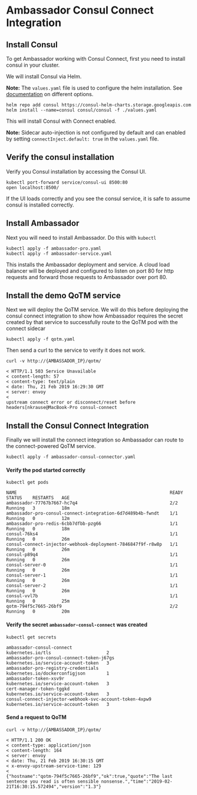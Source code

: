 # Ambassador Consul Connect Integration

## Install Consul

To get Ambassador working with Consul Connect, first you need to install consul in your cluster.

We will install Consul via Helm.

**Note:** The `values.yaml` file is used to configure the helm installation. See [documentation](https://www.consul.io/docs/platform/k8s/helm.html#configuration-values-) on different options.

```shell
helm repo add consul https://consul-helm-charts.storage.googleapis.com
helm install --name=consul consul/consul -f ./values.yaml
```

This will install Consul with Connect enabled. 

**Note:** Sidecar auto-injection is not configured by default and can enabled by setting `connectInject.default: true` in the `values.yaml` file.

## Verify the consul installation

Verify you Consul installation by accessing the Consul UI. 

```shell
kubectl port-forward service/consul-ui 8500:80
open localhost:8500/
```

If the UI loads correctly and you see the consul service, it is safe to assume consul is installed correctly.

## Install Ambassador

Next you will need to install Ambassador. Do this with `kubectl`

```shell
kubectl apply -f ambassador-pro.yaml
kubectl apply -f ambassador-service.yaml
```
This installs the Ambassador deployment and service. A cloud load balancer will be deployed and configured to listen on port 80 for http requests and forward those requests to Ambassador over port 80.

## Install the demo QoTM service

Next we will deploy the QoTM service. We will do this before deploying the consul connect integration to show how Ambassador requires the secret created by that service to successfully route to the QoTM pod with the connect sidecar

```shell
kubectl apply -f qotm.yaml
```

Then send a curl to the service to verify it does not work.

```shell
curl -v http://{AMBASSADOR_IP}/qotm/

< HTTP/1.1 503 Service Unavailable
< content-length: 57
< content-type: text/plain
< date: Thu, 21 Feb 2019 16:29:30 GMT
< server: envoy
< 
upstream connect error or disconnect/reset before headers[nkrause@MacBook-Pro consul-connect
```

## Install the Consul Connect Integration

Finally we will install the connect integration so Ambassador can route to the connect-powered QoTM service.

```shell
kubectl apply -f ambassador-consul-connector.yaml
```

#### Verify the pod started correctly

```shell
kubectl get pods 

NAME                                                          READY   STATUS    RESTARTS   AGE
ambassador-77767b7667-hc7q4                                   2/2     Running   3          18m
ambassador-pro-consul-connect-integration-6d7d489b4b-fwndt    1/1     Running   0          12m
ambassador-pro-redis-6cbb7dfbb-pzg66                          1/1     Running   0          18m
consul-76ks4                                                  1/1     Running   0          26m
consul-connect-injector-webhook-deployment-7846847f9f-r8w8p   1/1     Running   0          26m
consul-p89q4                                                  1/1     Running   0          26m
consul-server-0                                               1/1     Running   0          26m
consul-server-1                                               1/1     Running   0          26m
consul-server-2                                               1/1     Running   0          26m
consul-vvl7b                                                  1/1     Running   0          25m
qotm-794f5c7665-26bf9                                         2/2     Running   0          20m
```

#### Verify the secret `ambassador-consul-connect` was created 

```shell
kubectl get secrets

ambassador-consul-connect                                 kubernetes.io/tls                     2     
ambassador-pro-consul-connect-token-j67gs                 kubernetes.io/service-account-token   3     
ambassador-pro-registry-credentials                       kubernetes.io/dockerconfigjson        1     
ambassador-token-xsv9r                                    kubernetes.io/service-account-token   3     
cert-manager-token-tggkd                                  kubernetes.io/service-account-token   3     
consul-connect-injector-webhook-svc-account-token-4xpw9   kubernetes.io/service-account-token   3     
```

#### Send a request to QoTM

```shell
curl -v http://{AMBASSADOR_IP}/qotm/

< HTTP/1.1 200 OK
< content-type: application/json
< content-length: 164
< server: envoy
< date: Thu, 21 Feb 2019 16:30:15 GMT
< x-envoy-upstream-service-time: 129
< 
{"hostname":"qotm-794f5c7665-26bf9","ok":true,"quote":"The last sentence you read is often sensible nonsense.","time":"2019-02-21T16:30:15.572494","version":"1.3"}
```